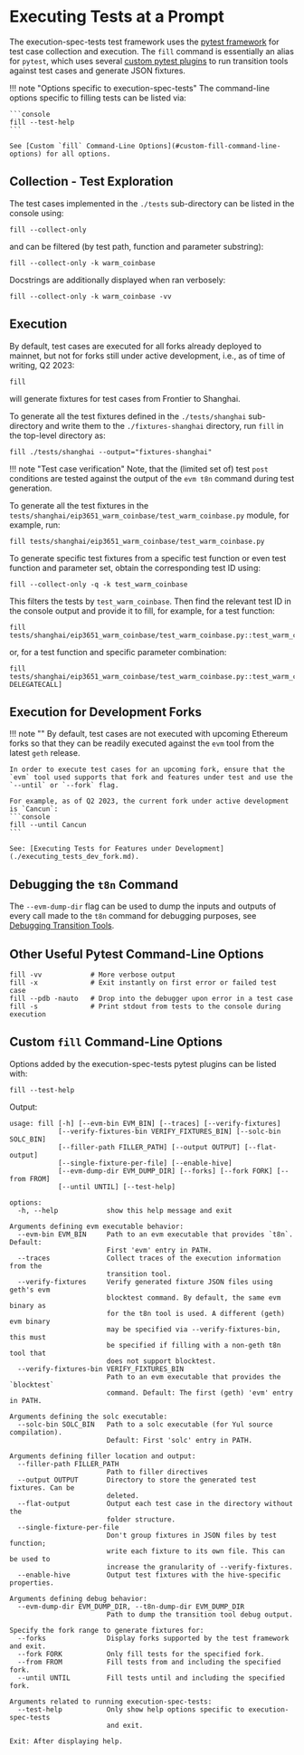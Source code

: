 # Executing Tests at a Prompt

The execution-spec-tests test framework uses the [pytest framework](https://docs.pytest.org/en/latest/) for test case collection and execution. The `fill` command is essentially an alias for `pytest`, which uses several [custom pytest plugins](../library/pytest_plugins/index.md) to run transition tools against test cases and generate JSON fixtures.

!!! note "Options specific to execution-spec-tests"
    The command-line options specific to filling tests can be listed via:

    ```console
    fill --test-help
    ```

    See [Custom `fill` Command-Line Options](#custom-fill-command-line-options) for all options.

## Collection - Test Exploration

The test cases implemented in the `./tests` sub-directory can be listed in the console using:

```console
fill --collect-only
```

and can be filtered (by test path, function and parameter substring):

```console
fill --collect-only -k warm_coinbase
```

Docstrings are additionally displayed when ran verbosely:

```console
fill --collect-only -k warm_coinbase -vv
```

## Execution

By default, test cases are executed for all forks already deployed to mainnet, but not for forks still under active development, i.e., as of time of writing, Q2 2023:

```console
fill
```

will generate fixtures for test cases from Frontier to Shanghai.

To generate all the test fixtures defined in the `./tests/shanghai` sub-directory and write them to the `./fixtures-shanghai` directory, run `fill` in the top-level directory as:

```console
fill ./tests/shanghai --output="fixtures-shanghai"
```

!!! note "Test case verification"
    Note, that the (limited set of) test `post` conditions are tested against the output of the `evm t8n` command during test generation.

To generate all the test fixtures in the `tests/shanghai/eip3651_warm_coinbase/test_warm_coinbase.py` module, for example, run:

```console
fill tests/shanghai/eip3651_warm_coinbase/test_warm_coinbase.py
```

To generate specific test fixtures from a specific test function or even test function and parameter set, obtain the corresponding test ID using:

```console
fill --collect-only -q -k test_warm_coinbase
```

This filters the tests by `test_warm_coinbase`. Then find the relevant test ID in the console output and provide it to fill, for example, for a test function:

```console
fill tests/shanghai/eip3651_warm_coinbase/test_warm_coinbase.py::test_warm_coinbase_gas_usage
```

or, for a test function and specific parameter combination:

```console
fill tests/shanghai/eip3651_warm_coinbase/test_warm_coinbase.py::test_warm_coinbase_gas_usage[fork=Merge-DELEGATECALL]
```

## Execution for Development Forks

!!! note ""
    By default, test cases are not executed with upcoming Ethereum forks so that they can be readily executed against the `evm` tool from the latest `geth` release.

    In order to execute test cases for an upcoming fork, ensure that the `evm` tool used supports that fork and features under test and use the `--until` or `--fork` flag.
    
    For example, as of Q2 2023, the current fork under active development is `Cancun`:
    ```console
    fill --until Cancun
    ```

    See: [Executing Tests for Features under Development](./executing_tests_dev_fork.md).

## Debugging the `t8n` Command

The `--evm-dump-dir` flag can be used to dump the inputs and outputs of every call made to the `t8n` command for debugging purposes, see [Debugging Transition Tools](./debugging_t8n_tools.md).

## Other Useful Pytest Command-Line Options

```console
fill -vv            # More verbose output
fill -x             # Exit instantly on first error or failed test case
fill --pdb -nauto   # Drop into the debugger upon error in a test case
fill -s             # Print stdout from tests to the console during execution
```

## Custom `fill` Command-Line Options

Options added by the execution-spec-tests pytest plugins can be listed with:

```console
fill --test-help
```

Output:

```text
usage: fill [-h] [--evm-bin EVM_BIN] [--traces] [--verify-fixtures]
            [--verify-fixtures-bin VERIFY_FIXTURES_BIN] [--solc-bin SOLC_BIN]
            [--filler-path FILLER_PATH] [--output OUTPUT] [--flat-output]
            [--single-fixture-per-file] [--enable-hive]
            [--evm-dump-dir EVM_DUMP_DIR] [--forks] [--fork FORK] [--from FROM]
            [--until UNTIL] [--test-help]

options:
  -h, --help            show this help message and exit

Arguments defining evm executable behavior:
  --evm-bin EVM_BIN     Path to an evm executable that provides `t8n`. Default:
                        First 'evm' entry in PATH.
  --traces              Collect traces of the execution information from the
                        transition tool.
  --verify-fixtures     Verify generated fixture JSON files using geth's evm
                        blocktest command. By default, the same evm binary as
                        for the t8n tool is used. A different (geth) evm binary
                        may be specified via --verify-fixtures-bin, this must
                        be specified if filling with a non-geth t8n tool that
                        does not support blocktest.
  --verify-fixtures-bin VERIFY_FIXTURES_BIN
                        Path to an evm executable that provides the `blocktest`
                        command. Default: The first (geth) 'evm' entry in PATH.

Arguments defining the solc executable:
  --solc-bin SOLC_BIN   Path to a solc executable (for Yul source compilation).
                        Default: First 'solc' entry in PATH.

Arguments defining filler location and output:
  --filler-path FILLER_PATH
                        Path to filler directives
  --output OUTPUT       Directory to store the generated test fixtures. Can be
                        deleted.
  --flat-output         Output each test case in the directory without the
                        folder structure.
  --single-fixture-per-file
                        Don't group fixtures in JSON files by test function;
                        write each fixture to its own file. This can be used to
                        increase the granularity of --verify-fixtures.
  --enable-hive         Output test fixtures with the hive-specific properties.

Arguments defining debug behavior:
  --evm-dump-dir EVM_DUMP_DIR, --t8n-dump-dir EVM_DUMP_DIR
                        Path to dump the transition tool debug output.

Specify the fork range to generate fixtures for:
  --forks               Display forks supported by the test framework and exit.
  --fork FORK           Only fill tests for the specified fork.
  --from FROM           Fill tests from and including the specified fork.
  --until UNTIL         Fill tests until and including the specified fork.

Arguments related to running execution-spec-tests:
  --test-help           Only show help options specific to execution-spec-tests
                        and exit.

Exit: After displaying help.

```
